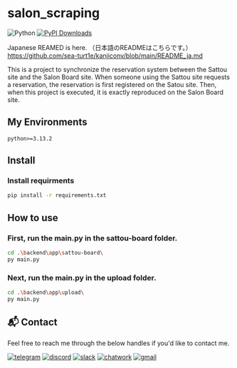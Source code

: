 # salon_scraping
![Python](https://img.shields.io/badge/-Python-F9DC3E.svg?logo=python&style=flat)
[![PyPI Downloads](https://static.pepy.tech/badge/kanjiconv)](https://pepy.tech/projects/kanjiconv)

Japanese REAMED is here.  （日本語のREADMEはこちらです。）  
https://github.com/sea-turt1e/kanjiconv/blob/main/README_ja.md

This is a project to synchronize the reservation system between the Sattou site and the Salon Board site.
When someone using the Sattou site requests a reservation, the reservation is first registered on the Satou site.
Then, when this project is executed, it is exactly reproduced on the Salon Board site.

## My Environments
```
python>=3.13.2
```

## Install
### Install requirments
```bash
pip install -r requirements.txt
```

## How to use
### First, run the main.py in the sattou-board folder.
```bash
cd .\backend\app\sattou-board\
py main.py
```

### Next, run the main.py in the upload folder.
```bash
cd .\backend\app\upload\
py main.py
```

<h2>📬 Contact</h2>

Feel free to reach me through the below handles if you'd like to contact me.

[![telegram](https://img.shields.io/badge/telegram-139bd5?style=for-the-badge&logo=telegram&logoColor=fff)](https://t.me/tomjerry1024)
[![discord](https://img.shields.io/badge/discord-6854eb?style=for-the-badge&logo=discord&logoColor=white)](https://discord.gg/SpCY5Tvy)
[![slack](https://img.shields.io/badge/slack-521e4e?style=for-the-badge&logo=slack&logoColor=white)](https://jerry-2qp9506.slack.com/archives/C08QNMUKU6S)
[![chatwork](https://img.shields.io/badge/chatwork-131f2e?style=for-the-badge&logo=chatwork&logoColor=white)](https://www.chatwork.com/Web_codding)
[![gmail](https://img.shields.io/badge/gmail-bfe5fd?style=for-the-badge&logo=gmail&logoColor=f44a3c)](https://mail.google.com/mail/u/0/?ogbl#search/in%3Asent+whitewolf961024%40gmail.com)
